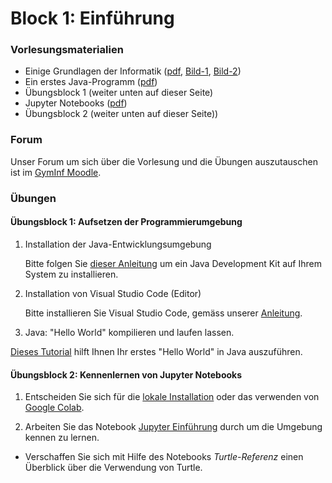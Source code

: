 # Block 1: Einführung

### Vorlesungsmaterialien

* Einige Grundlagen der Informatik ([pdf](02_InformatikGrundlagen.pdf), [Bild-1](dec2bin.png), [Bild-2](bin2dec.png))
* Ein erstes Java-Programm ([pdf](03_ErstesProgramm.pdf))
* Übungsblock 1  (weiter unten auf dieser Seite)
* Jupyter Notebooks ([pdf](04_JupyterNotebooks.pdf))
* Übungsblock 2 (weiter unten auf dieser Seite))

### Forum

Unser Forum um sich über die Vorlesung und die Übungen auszutauschen ist im [GymInf Moodle](https://moodle.unifr.ch/mod/forum/view.php?id=924407).

### Übungen

#### Übungsblock 1: Aufsetzen der Programmierumgebung

1. Installation der Java-Entwicklungsumgebung

    Bitte folgen Sie [dieser Anleitung](../installation/java.md) um ein Java Development Kit auf Ihrem System zu installieren.

2. Installation von Visual Studio Code (Editor)

    Bitte installieren Sie Visual Studio Code, gemäss unserer [Anleitung](../installation/vscode.md).

3. Java: "Hello World" kompilieren und laufen lassen.

[Dieses Tutorial](helloworld.md) hilft Ihnen Ihr erstes "Hello World" in Java auszuführen.

#### Übungsblock 2: Kennenlernen von Jupyter Notebooks

1. Entscheiden Sie sich für die [lokale Installation](../installation/jupyter-anaconda.md) oder das verwenden von [Google Colab](../installation/jupyter-colab.md).

1. Arbeiten Sie das Notebook [Jupyter Einführung](https://nbviewer.jupyter.org/github/Andreas-Forster/gyminf-programmieren/blob/master/notebooks/JupyterEinfuehrung.ipynb) durch um die Umgebung kennen zu lernen.

* Verschaffen Sie sich mit Hilfe des Notebooks *Turtle-Referenz* einen Überblick über die Verwendung von Turtle.


